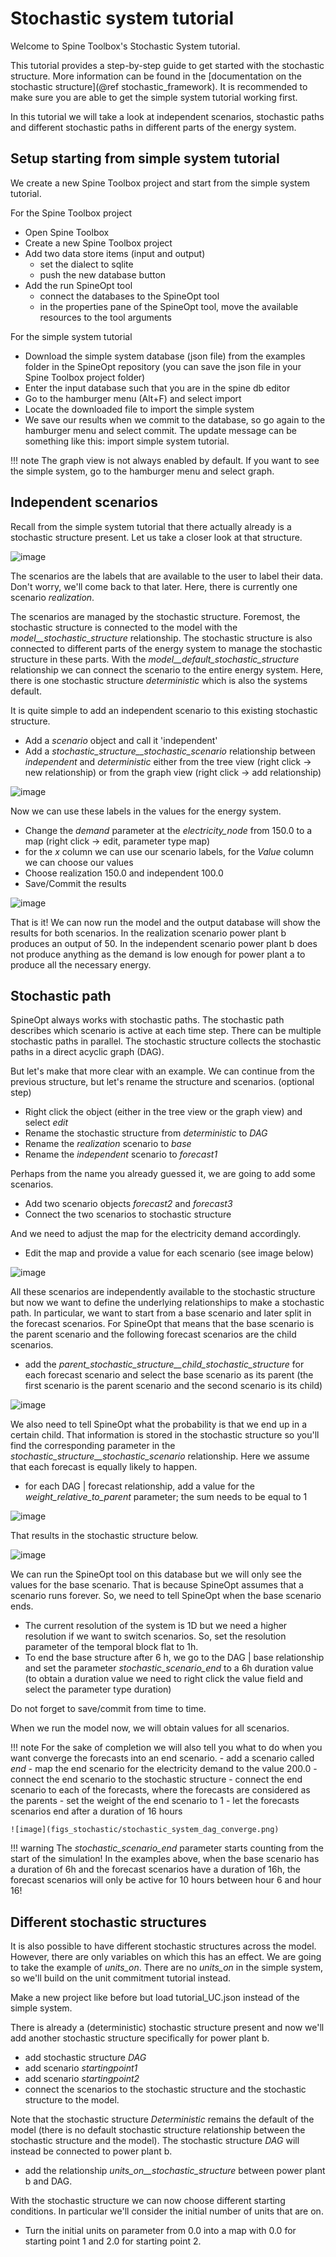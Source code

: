 # Stochastic system tutorial

Welcome to Spine Toolbox's Stochastic System tutorial.

This tutorial provides a step-by-step guide to get started with the stochastic structure.
More information can be found in the [documentation on the stochastic structure](@ref stochastic_framework).
It is recommended to make sure you are able to get the simple system tutorial working first.

In this tutorial we will take a look at independent scenarios, stochastic paths
and different stochastic paths in different parts of the energy system.

## Setup starting from simple system tutorial

We create a new Spine Toolbox project and start from the simple system tutorial.

For the Spine Toolbox project
- Open Spine Toolbox
- Create a new Spine Toolbox project
- Add two data store items (input and output)
    - set the dialect to sqlite
    - push the new database button
- Add the run SpineOpt tool
    - connect the databases to the SpineOpt tool
    - in the properties pane of the SpineOpt tool,
    move the available resources to the tool arguments

For the simple system tutorial
- Download the simple system database (json file)
from the examples folder in the SpineOpt repository
(you can save the json file in your Spine Toolbox project folder)
- Enter the input database such that you are in the spine db editor
- Go to the hamburger menu (Alt+F) and select import
- Locate the downloaded file to import the simple system
- We save our results when we commit to the database,
so go again to the hamburger menu and select commit.
The update message can be something like this: import simple system tutorial.

!!! note
    The graph view is not always enabled by default. If you want to see the simple system,
    go to the hamburger menu and select graph.

## Independent scenarios
Recall from the simple system tutorial that there actually already is a stochastic structure present.
Let us take a closer look at that structure.

![image](figs_stochastic/stochastic_system_deterministic_structure.png)

The scenarios are the labels that are available to the user to label their data.
Don't worry, we'll come back to that later.
Here, there is currently one scenario *realization*.

The scenarios are managed by the stochastic structure.
Foremost, the stochastic structure is connected to the model with the
*model\_\_stochastic_structure* relationship.
The stochastic structure is also connected to different parts of the energy system
to manage the stochastic structure in these parts.
With the *model\_\_default_stochastic_structure* relationship we can connect the scenario
to the entire energy system.
Here, there is one stochastic structure *deterministic* which is also the systems default.

It is quite simple to add an independent scenario to this existing stochastic structure.
- Add a *scenario* object and call it 'independent'
- Add a *stochastic\_structure\_\_stochastic\_scenario* relationship between *independent* and *deterministic*
either from the tree view (right click -> new relationship) or from the graph view (right click -> add relationship)

![image](figs_stochastic/stochastic_system_independent.png)

Now we can use these labels in the values for the energy system.
- Change the *demand* parameter at the *electricity\_node* from 150.0 to a map
(right click -> edit, parameter type map)
- for the *x* column we can use our scenario labels, for the *Value* column we can choose our values
- Choose realization 150.0 and independent 100.0
- Save/Commit the results

![image](figs_stochastic/stochastic_system_independent_map.png)

That is it!
We can now run the model and the output database will show the results for both scenarios.
In the realization scenario power plant b produces an output of 50.
In the independent scenario power plant b does not produce anything
as the demand is low enough for power plant a to produce all the necessary energy.

## Stochastic path
SpineOpt always works with stochastic paths.
The stochastic path describes which scenario is active at each time step.
There can be multiple stochastic paths in parallel.
The stochastic structure collects the stochastic paths in a direct acyclic graph (DAG).

But let's make that more clear with an example.
We can continue from the previous structure,
but let's rename the structure and scenarios. (optional step)
- Right click the object (either in the tree view or the graph view) and select *edit*
- Rename the stochastic structure from *deterministic* to *DAG*
- Rename the *realization* scenario to *base*
- Rename the *independent* scenario to *forecast1*

Perhaps from the name you already guessed it, we are going to add some scenarios.
- Add two scenario objects *forecast2* and *forecast3*
- Connect the two scenarios to stochastic structure

And we need to adjust the map for the electricity demand accordingly.
- Edit the map and provide a value for each scenario
(see image below)

![image](figs_stochastic/stochastic_system_dag_map.png)

All these scenarios are independently available to the stochastic structure
but now we want to define the underlying relationships to make a stochastic path.
In particular, we want to start from a base scenario and later
split in the forecast scenarios.
For SpineOpt that means that the base scenario is the parent scenario
and the following forecast scenarios are the child scenarios.
- add the *parent\_stochastic\_structure\_\_child\_stochastic\_structure*
for each forecast scenario and select the base scenario as its parent
(the first scenario is the parent scenario and the second scenario is its child)

![image](figs_stochastic/stochastic_system_dag_parent_child.png)

We also need to tell SpineOpt what the probability is that we end up in a certain child.
That information is stored in the stochastic structure so you'll find the corresponding parameter
in the *stochastic\_structure\_\_stochastic\_scenario* relationship.
Here we assume that each forecast is equally likely to happen.
- for each DAG | forecast relationship, add a value for
the *weight\_relative\_to\_parent* parameter;
the sum needs to be equal to 1

![image](figs_stochastic/stochastic_system_dag_weight.png)

That results in the stochastic structure below.

![image](figs_stochastic/stochastic_system_dag.png)

We can run the SpineOpt tool on this database but we will only see the values for the base scenario.
That is because SpineOpt assumes that a scenario runs forever.
So, we need to tell SpineOpt when the base scenario ends.
- The current resolution of the system is 1D
but we need a higher resolution if we want to switch scenarios.
So, set the resolution parameter of the temporal block flat to 1h.
- To end the base structure after 6 h,
we go to the DAG | base relationship and set the parameter
*stochastic\_scenario\_end* to a 6h duration value
(to obtain a duration value we need to right click the value field
and select the parameter type duration)

Do not forget to save/commit from time to time.

When we run the model now, we will obtain values for all scenarios.

!!! note
    For the sake of completion we will also tell you what to do
    when you want converge the forecasts into an end scenario.
    - add a scenario called *end*
    - map the end scenario for the electricity demand to the value 200.0
    - connect the end scenario to the stochastic structure
    - connect the end scenario to each of the forecasts,
    where the forecasts are considered as the parents
    - set the weight of the end scenario to 1
    - let the forecasts scenarios end after a duration of 16 hours

    ![image](figs_stochastic/stochastic_system_dag_converge.png)

!!! warning
    The *stochastic\_scenario\_end* parameter starts counting from the start of the simulation!
    In the examples above, when the base scenario has a duration of 6h and the forecast scenarios have a duration of 16h,
    the forecast scenarios will only be active for 10 hours between hour 6 and hour 16!

## Different stochastic structures

It is also possible to have different stochastic structures across the model.
However, there are only variables on which this has an effect.
We are going to take the example of *units_on*.
There are no *units_on* in the simple system,
so we'll build on the unit commitment tutorial instead.

Make a new project like before but load tutorial_UC.json instead of the simple system.

There is already a (deterministic) stochastic structure present
and now we'll add another stochastic structure specifically for power plant b.
- add stochastic structure *DAG*
- add scenario *startingpoint1*
- add scenario *startingpoint2*
- connect the scenarios to the stochastic structure and the stochastic structure to the model.

Note that the stochastic structure *Deterministic* remains the default of the model
(there is no default stochastic structure relationship between the stochastic structure and the model).
The stochastic structure *DAG* will instead be connected to power plant b.
- add the relationship *units_on__stochastic_structure* between power plant b and DAG.

With the stochastic structure we can now choose different starting conditions.
In particular we'll consider the initial number of units that are on.
- Turn the initial units on parameter from 0.0 into a map
with 0.0 for starting point 1 and 2.0 for starting point 2.